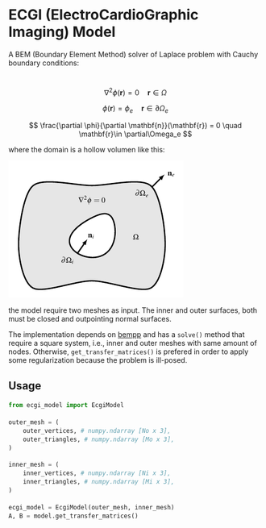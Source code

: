 # ECGI (ElectroCardioGraphic Imaging) Model

A BEM (Boundary Element Method) solver of Laplace problem with Cauchy boundary conditions: 

\
$$ \nabla^2 \phi(\mathbf{r}) = 0 \quad \mathbf{r}\in \Omega $$

$$ \phi(\mathbf{r}) = \phi_e \quad \mathbf{r}\in \partial\Omega_e $$

$$ \frac{\partial \phi}{\partial \mathbf{n}}(\mathbf{r}) = 0 \quad \mathbf{r}\in \partial\Omega_e $$

where the domain is a hollow volumen like this:

<img src="figs/domain.png" alt="drawing" width="347"/>

the model require two meshes as input. The inner and outer surfaces, both must be closed and outpointing normal surfaces.

The implementation depends on [bempp](https://bempp.com/) and  has a `solve()` method that require a square system, i.e., inner and outer meshes with same amount of nodes. Otherwise, `get_transfer_matrices()` is prefered in order to apply some regularization because the problem is ill-posed.

## Usage

```python
from ecgi_model import EcgiModel

outer_mesh = (
    outer_vertices, # numpy.ndarray [No x 3],
    outer_triangles, # numpy.ndarray [Mo x 3],
)

inner_mesh = (
    inner_vertices, # numpy.ndarray [Ni x 3],
    inner_triangles, # numpy.ndarray [Mi x 3],
)

ecgi_model = EcgiModel(outer_mesh, inner_mesh)
A, B = model.get_transfer_matrices()
```